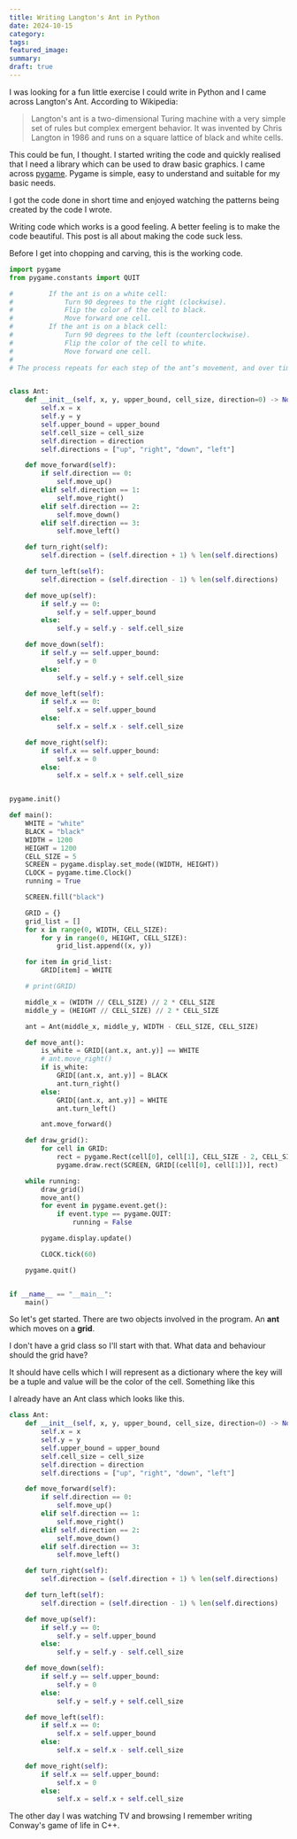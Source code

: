 ```yaml
---
title: Writing Langton's Ant in Python
date: 2024-10-15
category: 
tags: 
featured_image: 
summary: 
draft: true
---
```


I was looking for a fun little exercise I could write in Python and I came across Langton's Ant. According to Wikipedia:

> Langton's ant is a two-dimensional Turing machine with a very simple set of rules but complex emergent behavior. It was invented by Chris Langton in 1986 and runs on a square lattice of black and white cells.

This could be fun, I thought. I started writing the code and quickly realised that I need a library which can be used to draw basic graphics. I came across [pygame](https://www.pygame.org/wiki/about). Pygame is simple, easy to understand and suitable for my basic needs.

I got the code done in short time and enjoyed watching the patterns being created by the code I wrote.

Writing code which works is a good feeling. A better feeling is to make the code beautiful. This post is all about making the code suck less.

Before I get into chopping and carving, this is the working code.

```Python
import pygame
from pygame.constants import QUIT

#         If the ant is on a white cell:
#             Turn 90 degrees to the right (clockwise).
#             Flip the color of the cell to black.
#             Move forward one cell.
#         If the ant is on a black cell:
#             Turn 90 degrees to the left (counterclockwise).
#             Flip the color of the cell to white.
#             Move forward one cell.
#
# The process repeats for each step of the ant’s movement, and over time, interesting patterns emerge.


class Ant:
    def __init__(self, x, y, upper_bound, cell_size, direction=0) -> None:
        self.x = x
        self.y = y
        self.upper_bound = upper_bound
        self.cell_size = cell_size
        self.direction = direction
        self.directions = ["up", "right", "down", "left"]

    def move_forward(self):
        if self.direction == 0:
            self.move_up()
        elif self.direction == 1:
            self.move_right()
        elif self.direction == 2:
            self.move_down()
        elif self.direction == 3:
            self.move_left()

    def turn_right(self):
        self.direction = (self.direction + 1) % len(self.directions)

    def turn_left(self):
        self.direction = (self.direction - 1) % len(self.directions)

    def move_up(self):
        if self.y == 0:
            self.y = self.upper_bound
        else:
            self.y = self.y - self.cell_size

    def move_down(self):
        if self.y == self.upper_bound:
            self.y = 0
        else:
            self.y = self.y + self.cell_size

    def move_left(self):
        if self.x == 0:
            self.x = self.upper_bound
        else:
            self.x = self.x - self.cell_size

    def move_right(self):
        if self.x == self.upper_bound:
            self.x = 0
        else:
            self.x = self.x + self.cell_size


pygame.init()

def main():
    WHITE = "white"
    BLACK = "black"
    WIDTH = 1200
    HEIGHT = 1200
    CELL_SIZE = 5
    SCREEN = pygame.display.set_mode((WIDTH, HEIGHT))
    CLOCK = pygame.time.Clock()
    running = True

    SCREEN.fill("black")

    GRID = {}
    grid_list = []
    for x in range(0, WIDTH, CELL_SIZE):
        for y in range(0, HEIGHT, CELL_SIZE):
            grid_list.append((x, y))

    for item in grid_list:
        GRID[item] = WHITE

    # print(GRID)

    middle_x = (WIDTH // CELL_SIZE) // 2 * CELL_SIZE
    middle_y = (HEIGHT // CELL_SIZE) // 2 * CELL_SIZE

    ant = Ant(middle_x, middle_y, WIDTH - CELL_SIZE, CELL_SIZE)

    def move_ant():
        is_white = GRID[(ant.x, ant.y)] == WHITE
        # ant.move_right()
        if is_white:
            GRID[(ant.x, ant.y)] = BLACK
            ant.turn_right()
        else:
            GRID[(ant.x, ant.y)] = WHITE
            ant.turn_left()

        ant.move_forward()

    def draw_grid():
        for cell in GRID:
            rect = pygame.Rect(cell[0], cell[1], CELL_SIZE - 2, CELL_SIZE - 2)
            pygame.draw.rect(SCREEN, GRID[(cell[0], cell[1])], rect)

    while running:
        draw_grid()
        move_ant()
        for event in pygame.event.get():
            if event.type == pygame.QUIT:
                running = False

        pygame.display.update()

        CLOCK.tick(60)

    pygame.quit()


if __name__ == "__main__":
    main()

```

So let's get started. There are two objects involved in the program. An **ant** which moves on a **grid**.

I don't have a grid class so I'll start with that. What data and behaviour should the grid have?

It should have cells which I will represent as a dictionary where the key will be a tuple and value will be the color of the cell. Something like this

I already have an Ant class which looks like this.

```Python
class Ant:
    def __init__(self, x, y, upper_bound, cell_size, direction=0) -> None:
        self.x = x
        self.y = y
        self.upper_bound = upper_bound
        self.cell_size = cell_size
        self.direction = direction
        self.directions = ["up", "right", "down", "left"]

    def move_forward(self):
        if self.direction == 0:
            self.move_up()
        elif self.direction == 1:
            self.move_right()
        elif self.direction == 2:
            self.move_down()
        elif self.direction == 3:
            self.move_left()

    def turn_right(self):
        self.direction = (self.direction + 1) % len(self.directions)

    def turn_left(self):
        self.direction = (self.direction - 1) % len(self.directions)

    def move_up(self):
        if self.y == 0:
            self.y = self.upper_bound
        else:
            self.y = self.y - self.cell_size

    def move_down(self):
        if self.y == self.upper_bound:
            self.y = 0
        else:
            self.y = self.y + self.cell_size

    def move_left(self):
        if self.x == 0:
            self.x = self.upper_bound
        else:
            self.x = self.x - self.cell_size

    def move_right(self):
        if self.x == self.upper_bound:
            self.x = 0
        else:
            self.x = self.x + self.cell_size

```

The other day I was watching TV and browsing
I remember writing Conway's game of life in C++.
